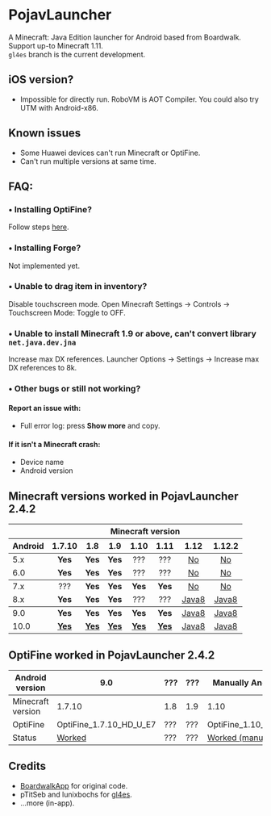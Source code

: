 # PojavLauncher
A Minecraft: Java Edition launcher for Android based from Boardwalk. Support up-to Minecraft 1.11.<br>
`gl4es` branch is the current development.

## iOS version?
- Impossible for directly run. RoboVM is AOT Compiler. You could also try UTM with Android-x86.

## Known issues
- Some Huawei devices can't run Minecraft or OptiFine.
- Can't run multiple versions at same time.

## FAQ:
### • Installing OptiFine?
Follow steps [here](https://github.com/khanhduytran0/PojavLauncher/wiki/Install-OptiFine).

### • Installing Forge?
Not implemented yet.

### • Unable to drag item in inventory?
Disable touchscreen mode. Open Minecraft Settings -> Controls -> Touchscreen Mode: Toggle to OFF.

### • Unable to install Minecraft 1.9 or above, can't convert library `net.java.dev.jna`
Increase max DX references. Launcher Options -> Settings -> Increase max DX references to 8k.

### • Other bugs or still not working?
#### Report an issue with:
- Full error log: press **Show more** and copy.
#### If it isn't a Minecraft crash:
- Device name
- Android version 

## Minecraft versions worked in PojavLauncher 2.4.2

<table>
	  <thead>
		<tr>
		  <th></th>
		  <th align="center" colspan="7">Minecraft version</th>
		</tr>
		<tr>
		  <th>Android</th>
		  <th align="center">1.7.10</th>
		  <th align="center">1.8</th>
		  <th align="center">1.9</th>
		  <th align="center">1.10</th>
		  <th align="center">1.11</th>
		  <th align="center">1.12</th>
		  <th align="center">1.12.2</th>
		</tr>
	  </thead>
	  <tbody>
		<tr>
		  <td>5.x</td>
		  <td align="center"><b>Yes</b></td>
		  <td align="center"><b>Yes</b></td>
		  <td align="center"><b>Yes</b></td>
		  <td align="center">???</td>
		  <td align="center">???</td>
		  <td align="center"><a href="https://stackoverflow.com/a/57861173">No</a></td>
		  <td align="center"><a href="https://stackoverflow.com/a/57861173">No</a></td>
		</tr>
		<tr>
		  <td>6.0</td>
		  <td align="center"><b>Yes</b></td>
		  <td align="center"><b>Yes</b></td>
		  <td align="center"><b>Yes</b></td>
		  <td align="center">???</td>
		  <td align="center">???</td>
		  <td align="center"><a href="https://stackoverflow.com/a/57861173">No</a></td>
		  <td align="center"><a href="https://stackoverflow.com/a/57861173">No</a></td>
		</tr>
	  </tbody>
	  <tbody>
		<tr>
		  <td>7.x</td>
		  <td align="center">???</td>
		  <td align="center"><b>Yes</b></td>
		  <td align="center"><b>Yes</b></td>
		  <td align="center"><b>Yes</b></td>
		  <td align="center"><b>Yes</b></td>
		  <td align="center"><a href="https://stackoverflow.com/a/57861173">No</a></td>
		  <td align="center"><a href="https://stackoverflow.com/a/57861173">No</a></td>
		</tr>
		<tr>
		  <td>8.x</td>
		  <td align="center"><b>Yes</b></td>
		  <td align="center"><b>Yes</b></td>
		  <td align="center"><b>Yes</b></td>
		  <td align="center">???</td>
		  <td align="center">???</td>
		  <td align="center"><a href="https://stackoverflow.com/a/57861173">Java8</a></td>
		  <td align="center"><a href="https://stackoverflow.com/a/57861173">Java8</a></td>
		</tr>
	  </tbody>
	  <tbody>
		<tr>
		  <td>9.0</td>
		  <td align="center"><b>Yes</b></td>
		  <td align="center"><b>Yes</b></td>
		  <td align="center"><b>Yes</b></td>
		  <td align="center"><b>Yes</b></td>
		  <td align="center"><b>Yes</b></td>
		  <td align="center"><a href="https://stackoverflow.com/a/57861173">Java8</a></td>
		  <td align="center"><a href="https://stackoverflow.com/a/57861173">Java8</a></td>
		</tr>
		<tr>
		  <td>10.0</td>
		  <td align="center"><a href="https://github.com/khanhduytran0/PojavLauncher/issues/7#issue-586928527"><b>Yes</b></a></td>
		  <td align="center"><a href="https://github.com/khanhduytran0/PojavLauncher/issues/7#issue-586928527"><b>Yes</b></a></td>
		  <td align="center"><a href="https://github.com/khanhduytran0/PojavLauncher/issues/7#issue-586928527"><b>Yes</b></a></td>
		  <td align="center"><a href="https://github.com/khanhduytran0/PojavLauncher/issues/7#issue-586928527"><b>Yes</b></a></td>
		  <td align="center"><a href="https://github.com/khanhduytran0/PojavLauncher/issues/7#issue-586928527"><b>Yes</b></a></td>
		  <td align="center"><a href="https://stackoverflow.com/a/57861173">Java8</a></td>
		  <td align="center"><a href="https://stackoverflow.com/a/57861173">Java8</a></td>
		</tr>
	  </tbody>
	</table>


## OptiFine worked in PojavLauncher 2.4.2
|Android version  |  9.0 |???|???|Manually Android 10|9.0|
|-----------------|------|---|---|-----|-----|
|Minecraft version|1.7.10|1.8|1.9| 1.10| 1.11|
|OptiFine         |OptiFine_1.7.10_HD_U_E7|???|???|OptiFine_1.10_HD_U_H5|OptiFine_1.11_HD_U_F5|
|Status           |[Worked](https://youtu.be/In_EPebQG7Q)|???|???|[Worked (manually)](https://youtu.be/TJeJcPFgzcI)|[Worked (with 1 hack)](https://youtu.be/eIawM9UmQ88)

## Credits
- [BoardwalkApp](https://github.com/BoardwalkApp) for original code.
- pTitSeb and lunixbochs for [gl4es](https://github.com/pTitSeb/gl4es).
- ...more (in-app).
